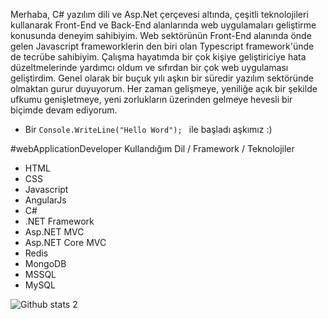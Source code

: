 Merhaba, C# yazılım dili ve Asp.Net çerçevesi altında, çeşitli teknolojileri kullanarak Front-End ve Back-End alanlarında web uygulamaları geliştirme konusunda deneyim sahibiyim. Web sektörünün Front-End alanında  önde gelen Javascript frameworklerin den biri olan Typescript framework'ünde de tecrübe sahibiyim. Çalışma hayatımda bir çok kişiye geliştiriciye hata düzeltmelerinde yardımcı oldum ve sıfırdan bir çok web uygulaması geliştirdim.  Genel olarak bir buçuk yılı aşkın bir süredir yazılım sektöründe olmaktan gurur duyuyorum. Her zaman gelişmeye, yeniliğe açık bir şekilde ufkumu genişletmeye, yeni zorlukların üzerinden gelmeye hevesli bir biçimde devam ediyorum.

- Bir   `Console.WriteLine("Hello Word"); `   ile başladı aşkımız :)

#webApplicationDeveloper
Kullandığım Dil / Framework / Teknolojiler
- HTML 
- CSS
- Javascript
- AngularJs
- C#
- .NET Framework
- Asp.NET MVC
- Asp.NET Core MVC
- Redis 
- MongoDB
- MSSQL
- MySQL




![Github stats 2](https://github-readme-stats.vercel.app/api?username=irfanKeles&show_icons=true&theme=radical)

<!---
irfanKeles/irfanKeles is a ✨ special ✨ repository because its `README.md` (this file) appears on your GitHub profile.
You can click the Preview link to take a look at your changes.
--->

